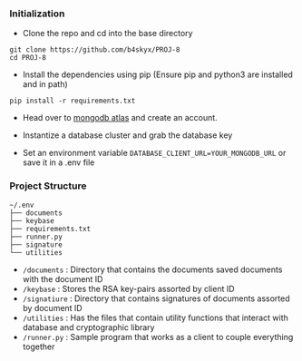 ### Initialization

- Clone the repo and cd into the base directory
```
git clone https://github.com/b4skyx/PROJ-8
cd PROJ-8
```

- Install the dependencies using pip (Ensure pip and python3 are installed and in path)
```
pip install -r requirements.txt
```

- Head over to [mongodb atlas](cloud.mongodb.com/) and create an account.
- Instantize a database cluster and grab the database key

- Set an environment variable `DATABASE_CLIENT_URL=YOUR_MONGODB_URL` or save it in a .env file

### Project Structure

````
~/.env
├── documents
├── keybase
├── requirements.txt
├── runner.py
├── signature
└── utilities
````

- `/documents` : Directory that contains the documents saved documents with the document ID
- `/keybase` : Stores the RSA key-pairs assorted by client ID
- `/signatiure` : Directory that contains signatures of documents assorted by document ID
- `/utilities` : Has the files that contain utility functions that interact with database and cryptographic library
- `/runner.py` : Sample program that works as a client to couple everything together

